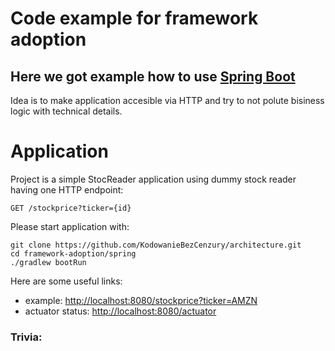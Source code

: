 # Code example for framework adoption
## Here we got example how to use [Spring Boot](https://docs.spring.io/spring-boot/docs/current/reference/html/) 

Idea is to make application accesible via HTTP and try to not polute bisiness logic with technical details.

# Application 

Project is a simple StocReader application using dummy stock reader having one HTTP endpoint:

```
GET /stockprice?ticker={id}
```
Please start application with:
```
git clone https://github.com/KodowanieBezCenzury/architecture.git
cd framework-adoption/spring
./gradlew bootRun
```

Here are some useful links:
* example: [http://localhost:8080/stockprice?ticker=AMZN](http://localhost:8080/stockprice?ticker=AMZN)
* actuator status: [http://localhost:8080/actuator](http://localhost:8080/actuator)

### Trivia:
